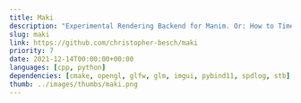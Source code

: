 ```yaml
---
title: Maki
description: "Experimental Rendering Backend for Manim. Or: How to Time Travel?"
slug: maki
link: https://github.com/christopher-besch/maki
priority: 7
date: 2021-12-14T00:00:00+00:00
languages: [cpp, python]
dependencies: [cmake, opengl, glfw, glm, imgui, pybind11, spdlog, stb]
thumb: ../images/thumbs/maki.png
---
```


